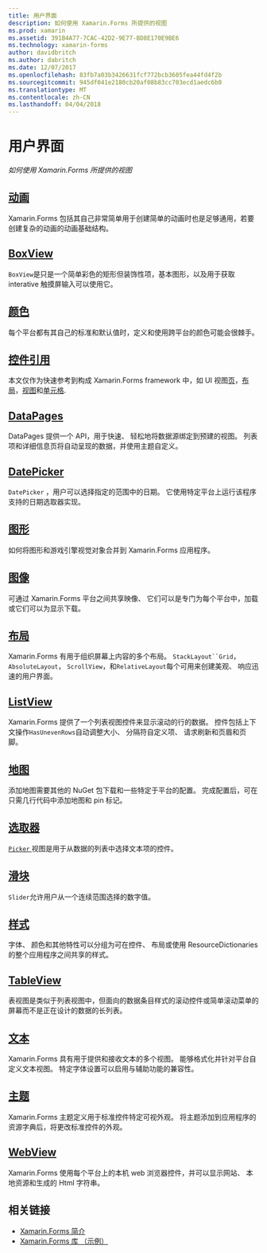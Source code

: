```yaml
---
title: 用户界面
description: 如何使用 Xamarin.Forms 所提供的视图
ms.prod: xamarin
ms.assetid: 391B4A77-7CAC-42D2-9E77-BD8E170E9BE6
ms.technology: xamarin-forms
author: davidbritch
ms.author: dabritch
ms.date: 12/07/2017
ms.openlocfilehash: 83fb7a03b3426631fcf772bcb3605fea44fd4f2b
ms.sourcegitcommit: 945df041e2180cb20af08b83cc703ecd1aedc6b0
ms.translationtype: MT
ms.contentlocale: zh-CN
ms.lasthandoff: 04/04/2018
---
```

# <a name="user-interface"></a>用户界面

_如何使用 Xamarin.Forms 所提供的视图_

## <a name="animationanimationindexmd"></a>[动画](animation/index.md)

Xamarin.Forms 包括其自己非常简单用于创建简单的动画时也是足够通用，若要创建复杂的动画的动画基础结构。

## <a name="boxviewboxviewmd"></a>[BoxView](boxview.md)

`BoxView`是只是一个简单彩色的矩形但装饰性项，基本图形，以及用于获取 interative 触摸屏输入可以使用它。

## <a name="colorscolorsmd"></a>[颜色](colors.md)

每个平台都有其自己的标准和默认值时，定义和使用跨平台的颜色可能会很棘手。

## <a name="controls-referencecontrolsindexmd"></a>[控件引用](controls/index.md)

本文仅作为快速参考到构成 Xamarin.Forms framework 中，如 UI 视图[页](~/xamarin-forms/user-interface/controls/pages.md)，[布局](~/xamarin-forms/user-interface/controls/layouts.md)，[视图](~/xamarin-forms/user-interface/controls/views.md)和[单元格](~/xamarin-forms/user-interface/controls/cells.md).

## <a name="datapagesdatapagesindexmd"></a>[DataPages](datapages/index.md)

DataPages 提供一个 API，用于快速、 轻松地将数据源绑定到预建的视图。 列表项和详细信息页将自动呈现的数据，并使用主题自定义。

## <a name="datepickerdatepickermd"></a>[DatePicker](datepicker.md)

`DatePicker` ，用户可以选择指定的范围中的日期。 它使用特定平台上运行该程序支持的日期选取器实现。

## <a name="graphicsgraphicsindexmd"></a>[图形](graphics/index.md)

如何将图形和游戏引擎视觉对象合并到 Xamarin.Forms 应用程序。

## <a name="imagesimagesmd"></a>[图像](images.md)

可通过 Xamarin.Forms 平台之间共享映像、 它们可以是专门为每个平台中，加载或它们可以为显示下载。

## <a name="layoutslayoutsindexmd"></a>[布局](layouts/index.md)

Xamarin.Forms 有用于组织屏幕上内容的多个布局。 `StackLayout``Grid`， `AbsoluteLayout`， `ScrollView`，和`RelativeLayout`每个可用来创建美观、 响应迅速的用户界面。

## <a name="listviewlistviewindexmd"></a>[ListView](listview/index.md)

Xamarin.Forms 提供了一个列表视图控件来显示滚动的行的数据。 控件包括上下文操作`HasUnevenRows`自动调整大小、 分隔符自定义项、 请求刷新和页眉和页脚。

## <a name="mapsmapmd"></a>[地图](map.md)

添加地图需要其他的 NuGet 包下载和一些特定于平台的配置。 完成配置后，可在只需几行代码中添加地图和 pin 标记。

## <a name="pickerpickerindexmd"></a>[选取器](picker/index.md)

[ `Picker` ](https://developer.xamarin.com/api/type/Xamarin.Forms.Picker/)视图是用于从数据的列表中选择文本项的控件。

## <a name="sliderslidermd"></a>[滑块](slider.md)

`Slider`允许用户从一个连续范围选择的数字值。

## <a name="stylesstylesindexmd"></a>[样式](styles/index.md)

字体、 颜色和其他特性可以分组为可在控件、 布局或使用 ResourceDictionaries 的整个应用程序之间共享的样式。

## <a name="tableviewtableviewmd"></a>[TableView](tableview.md)

表视图是类似于列表视图中，但面向的数据条目样式的滚动控件或简单滚动菜单的屏幕而不是正在设计的数据的长列表。

## <a name="texttextindexmd"></a>[文本](text/index.md)

Xamarin.Forms 具有用于提供和接收文本的多个视图。 能够格式化并针对平台自定义文本视图。 特定字体设置可以启用与辅助功能的兼容性。

## <a name="themesthemesindexmd"></a>[主题](themes/index.md)

Xamarin.Forms 主题定义用于标准控件特定可视外观。 将主题添加到应用程序的资源字典后，将更改标准控件的外观。

## <a name="webviewwebviewmd"></a>[WebView](webview.md)

Xamarin.Forms 使用每个平台上的本机 web 浏览器控件，并可以显示网站、 本地资源和生成的 Html 字符串。


## <a name="related-links"></a>相关链接

- [Xamarin.Forms 简介](~/xamarin-forms/get-started/introduction-to-xamarin-forms.md)
- [Xamarin.Forms 库 （示例）](https://developer.xamarin.com/samples/FormsGallery/)
